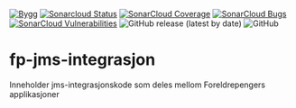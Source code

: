 [![Bygg](https://github.com/navikt/fp-jms-integrasjon/actions/workflows/build.yml/badge.svg)](https://github.com/navikt/fp-jms-integrasjon/actions/workflows/build.yml)
[![Sonarcloud Status](https://sonarcloud.io/api/project_badges/measure?project=navikt_fp-jms-integrasjon&metric=alert_status)](https://sonarcloud.io/dashboard?id=navikt_fp-jms-integrasjon)
[![SonarCloud Coverage](https://sonarcloud.io/api/project_badges/measure?project=navikt_fp-jms-integrasjon&metric=coverage)](https://sonarcloud.io/component_measures/metric/coverage/list?id=navikt_fp-jms-integrasjon)
[![SonarCloud Bugs](https://sonarcloud.io/api/project_badges/measure?project=navikt_fp-jms-integrasjon&metric=bugs)](https://sonarcloud.io/component_measures/metric/reliability_rating/list?id=navikt_fp-jms-integrasjon)
[![SonarCloud Vulnerabilities](https://sonarcloud.io/api/project_badges/measure?project=navikt_fp-jms-integrasjon&metric=vulnerabilities)](https://sonarcloud.io/component_measures/metric/security_rating/list?id=navikt_fp-jms-integrasjon)
![GitHub release (latest by date)](https://img.shields.io/github/v/release/navikt/fp-jms-integrasjon)
![GitHub](https://img.shields.io/github/license/navikt/fp-jms-integrasjon)

# fp-jms-integrasjon

Inneholder jms-integrasjonskode som deles mellom Foreldrepengers applikasjoner

